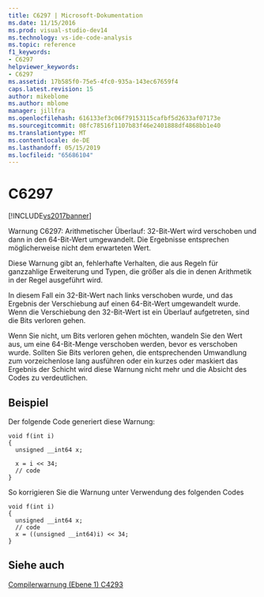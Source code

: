 ```yaml
---
title: C6297 | Microsoft-Dokumentation
ms.date: 11/15/2016
ms.prod: visual-studio-dev14
ms.technology: vs-ide-code-analysis
ms.topic: reference
f1_keywords:
- C6297
helpviewer_keywords:
- C6297
ms.assetid: 17b585f0-75e5-4fc0-935a-143ec67659f4
caps.latest.revision: 15
author: mikeblome
ms.author: mblome
manager: jillfra
ms.openlocfilehash: 616133ef3c06f79153115cafbf5d2633af07173e
ms.sourcegitcommit: 08fc78516f1107b83f46e2401888df4868bb1e40
ms.translationtype: MT
ms.contentlocale: de-DE
ms.lasthandoff: 05/15/2019
ms.locfileid: "65686104"
---
```

# <a name="c6297"></a>C6297
[!INCLUDE[vs2017banner](../includes/vs2017banner.md)]

Warnung C6297: Arithmetischer Überlauf: 32-Bit-Wert wird verschoben und dann in den 64-Bit-Wert umgewandelt. Die Ergebnisse entsprechen möglicherweise nicht dem erwarteten Wert.  
  
 Diese Warnung gibt an, fehlerhafte Verhalten, die aus Regeln für ganzzahlige Erweiterung und Typen, die größer als die in denen Arithmetik in der Regel ausgeführt wird.  
  
 In diesem Fall ein 32-Bit-Wert nach links verschoben wurde, und das Ergebnis der Verschiebung auf einen 64-Bit-Wert umgewandelt wurde. Wenn die Verschiebung den 32-Bit-Wert ist ein Überlauf aufgetreten, sind die Bits verloren gehen.  
  
 Wenn Sie nicht, um Bits verloren gehen möchten, wandeln Sie den Wert aus, um eine 64-Bit-Menge verschoben werden, bevor es verschoben wurde. Sollten Sie Bits verloren gehen, die entsprechenden Umwandlung zum vorzeichenlose lang ausführen oder ein kurzes oder maskiert das Ergebnis der Schicht wird diese Warnung nicht mehr und die Absicht des Codes zu verdeutlichen.  
  
## <a name="example"></a>Beispiel  
 Der folgende Code generiert diese Warnung:  
  
```  
void f(int i)  
{  
  unsigned __int64 x;  
  
  x = i << 34;  
  // code   
}  
```  
  
 So korrigieren Sie die Warnung unter Verwendung des folgenden Codes  
  
```  
void f(int i)  
{  
  unsigned __int64 x;  
  // code  
  x = ((unsigned __int64)i) << 34;  
}  
```  
  
## <a name="see-also"></a>Siehe auch  
 [Compilerwarnung (Ebene 1) C4293](https://msdn.microsoft.com/library/babecd96-eb51-41a5-9835-462c7a46dbad)
